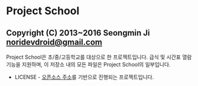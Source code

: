Project School
=====================================
Copyright (C) 2013~2016 Seongmin Ji <noridevdroid@gmail.com>
----------------------------------------------------------------------------------------------


Project School은 초/중/고등학교를 대상으로 한 프로젝트입니다.
급식 및 시간표 열람기능을 지원하며, 이 저장소 내의 모든 파일은 Project School의 일부입니다.


- LICENSE -
[오픈소스 주소](https://bitbucket.org/whdghks913/wondanghighschool)를 기반으로 진행되는 프로젝트입니다.
